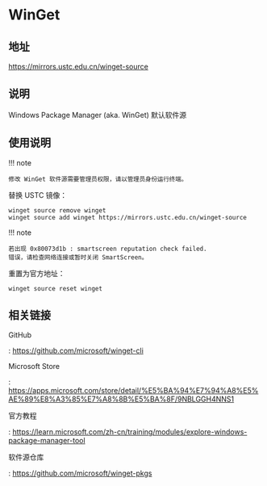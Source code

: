 # WinGet

## 地址

<https://mirrors.ustc.edu.cn/winget-source>

## 说明

Windows Package Manager (aka. WinGet) 默认软件源

## 使用说明

!!! note

    修改 WinGet 软件源需要管理员权限，请以管理员身份运行终端。

替换 USTC 镜像：

    winget source remove winget
    winget source add winget https://mirrors.ustc.edu.cn/winget-source

!!! note

    若出现 0x80073d1b : smartscreen reputation check failed.
    错误，请检查网络连接或暂时关闭 SmartScreen。

重置为官方地址：

    winget source reset winget

## 相关链接

GitHub

:   <https://github.com/microsoft/winget-cli>

Microsoft Store

:   <https://apps.microsoft.com/store/detail/%E5%BA%94%E7%94%A8%E5%AE%89%E8%A3%85%E7%A8%8B%E5%BA%8F/9NBLGGH4NNS1>

官方教程

:   <https://learn.microsoft.com/zh-cn/training/modules/explore-windows-package-manager-tool>

软件源仓库

:   <https://github.com/microsoft/winget-pkgs>
